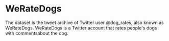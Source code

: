 # WeRateDogs
The dataset is the tweet archive of Twitter user @dog_rates, also known as WeRateDogs. WeRateDogs is a Twitter account that rates people's dogs with  commentsabout the dog.
